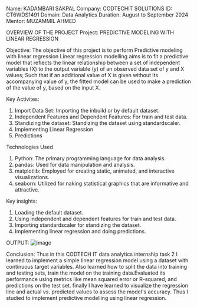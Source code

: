 Name: KADAMBARI SAKPAL 
Company: CODTECHIT SOLUTIONS 
ID: CT6WDS1491 
Domain: Data Analytics 
Duration: August to September 2024 
Mentor: MUZAMMIL AHMED

OVERVIEW OF THE PROJECT
Project: PREDICTIVE MODELING WITH LINEAR REGRESSION

Objective: The objective of this project is to perform Predictive modeling with linear regression 
Linear regression modelling aims is to fit a predictive model that reflects the linear relationship between a set of independent variables (X) to the output variable (y) of an observed data set of y and X values; Such that if an additional value of X is given without its accompanying value of y, the fitted model can be used to make a prediction of the value of y, based on the input X.

Key Activites:
1. Import Data Set: Importing the inbuild or by default dataset.
2. Independent Features and Dependent Features: For train and test data.
3. Standizing the dataset: Standizing the dataset using standardscaler.
4. Implementing Linear Regression
5. Predictions

Technologies Used

1. Python: The primary programming language for data analysis.
2. pandas: Used for data manipulation and analysis.
3. matplotlib: Employed for creating static, animated, and interactive visualizations.
4. seaborn: Utilized for naking statistical graphics that are informative and attractive.

Key insights:
1. Loading the default dataset.
2. Using independent and dependent features for train and test data.
3. Importing standardscaler for standizing the dataset.
4. Implementing linear regression and doing predictions.

OUTPUT:
![image](https://github.com/user-attachments/assets/1dd76ab0-abc2-47a3-9358-e06059e2dc8f)

Conclusion:
Thus in this CODTECH IT data analytics internship task 2 I learned to implement a simple linear regression model using a dataset with continuous target variables. Also learned how to split the data into training and testing sets, train the model on the training data.Evaluated its performance using metrics like mean squared error or R-squared, and predictions on the test set. finally I have learned to visualize the regression line and actual vs. predicted values to assess the model's accuracy.
Thus I studied to implement predictive modelling using linear regression.


